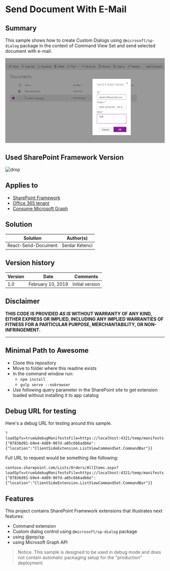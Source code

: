 # Send Document With E-Mail

## Summary
This sample shows how to create Custom Dialogs using `@microsoft/sp-dialog` package in the context of Command View Set and send selected document with e-mail.

![react-send-document](./assets/preview.PNG)

## Used SharePoint Framework Version 
![drop](https://img.shields.io/badge/version-1.2-green.svg)

## Applies to

* [SharePoint Framework](http://dev.office.com/sharepoint/docs/spfx/sharepoint-framework-overview)
* [Office 365 tenant](http://dev.office.com/sharepoint/docs/spfx/set-up-your-developer-tenant)
* [Consume Microsoft Graph](https://docs.microsoft.com/en-us/sharepoint/dev/spfx/use-aad-tutorial)

## Solution

Solution|Author(s)
--------|---------
React-Send-Document | Serdar Ketenci

## Version history

Version|Date|Comments
-------|----|--------
1.0|February 10, 2019|Initial version

## Disclaimer
**THIS CODE IS PROVIDED *AS IS* WITHOUT WARRANTY OF ANY KIND, EITHER EXPRESS OR IMPLIED, INCLUDING ANY IMPLIED WARRANTIES OF FITNESS FOR A PARTICULAR PURPOSE, MERCHANTABILITY, OR NON-INFRINGEMENT.**

---

## Minimal Path to Awesome

- Clone this repository
- Move to folder where this readme exists
- In the command window run:
  - `npm install`
  - `gulp serve --nobrowser`
- Use following query parameter in the SharePoint site to get extension loaded without installing it to app catalog

## Debug URL for testing
Here's a debug URL for testing around this sample. 

```
?loadSpfx=true&debugManifestsFile=https://localhost:4321/temp/manifests.js&customActions={"07836d91-b9e4-4d89-907d-a05c6b6adb6e":{"location":"ClientSideExtension.ListViewCommandSet.CommandBar"}}
```
Full URL to request would be something like following:

```
contoso.sharepoint.com/Lists/Orders/AllItems.aspx?loadSpfx=true&debugManifestsFile=https://localhost:4321/temp/manifests.js&customActions={"07836d91-b9e4-4d89-907d-a05c6b6adb6e":{"location":"ClientSideExtension.ListViewCommandSet.CommandBar"}}
```

## Features
This project contains SharePoint Framework extensions that illustrates next features:
* Command extension
* Custom dialog control using `@microsoft/sp-dialog` package
* using @pnp/sp
* using Microsoft Graph API

> Notice. This sample is designed to be used in debug mode and does not contain automatic packaging setup for the "production" deployment.